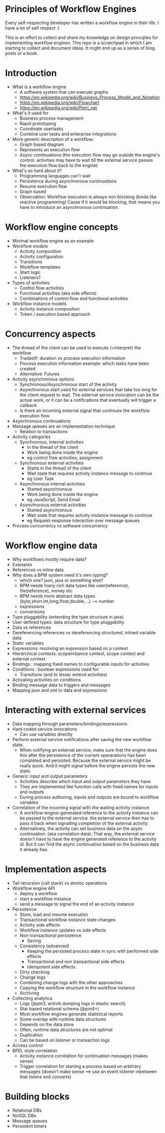 # Principles of Workflow Engines

Every self-respecting developer has written a workflow engine in their life.  I have a lot of self respect :)

This is an effort to collect and share my knowledge on design principles for implementing workflow 
engines.  This repo is a scratchpad in which I am starting to collect and document ideas.  It might 
end up as a series of blog posts or a book.

# Introduction

  * What is a workflow engine
    * A software system that can execute graphs
    * https://en.wikipedia.org/wiki/Business_Process_Model_and_Notation
    * https://en.wikipedia.org/wiki/Flowchart
    * https://en.wikipedia.org/wiki/Petri_net
  * What's it used for
    * Business process management
    * Rapid prototyping
    * Coordinate usertasks
    * Combine user tasks and enterprise integrations
  * More generic description of a workflow:
    * Graph based diagram
    * Represents an execution flow
    * Async continuations (the execution flow may go outside the engine's control.
      activities may have to wait till the external service passes the execution 
      flow back to the engine)
  * What's so hard about it? 
    * Programming languages can't wait
    * Persistence during asynchronous continuations
    * Resume execution flow
    * Graph based
    * Observation: Workflow execution is always non blocking (kinda like reactive programming)
      Cause if it would be blocking, that means you have to introduce an asynchronous continuation. 

# Workflow engine concepts

  * Minimal workflow engine as an example
  * Workflow models
    * Activity composition
    * Activity configuration
    * Transitions
    * Workflow templates  
    * Start logic
    * Listeners?
  * Types of activities
    * Control flow activities
    * Functional activities (aka side effects)
    * Combinations of control flow and functional activities
  * Workflow instance models
    * Activity instance composition
    * Token / execution based approach

# Concurrency aspects

  * The thread of the client can be used to execute (=interpret) the workflow
    * Tradeoff: duration vs process execution information
    * Process execution information example: which tasks have been created
    * Alternative: Futures
  * Activity asynchronous options
    * Synchronous/Asynchronous start of the activity
    * Asynchronous start used for external services that take too long for 
      the client request to wait. The external service invocation can be 
      the actual work, or it can be a notifications that eventually will trigger a callback
    * Is there an incoming external signal that continues the workflow execution flow
  * Asynchronous continuations
  * Message queues are an implementation technique
    * Relation to transactions
  * Activity categories
    * Synchronous, internal activities
      * In the thread of the client
      * Work being done inside the engine
      * eg control flow activities, assignment
    * Synchronous external activities
      * Starts in the thread of the client
      * Wait state that requires activity instance message to continue
      * eg User Task
    * Asynchronous internal activities
      * Started asynchronous
      * Work being done inside the engine
      * eg JavaScript, Send Email
    * Asynchronous external activities
      * Started asynchronous
      * Wait state that requires activity instance message to continue
      * eg Request-response interaction over message queues
  * Process concurrency vs software concurrency

# Workflow engine data

  * Why workflows mostly require data?
  * Examples
  * References vs inline data
  * Why does a BPM system need it's own typing?
    * which one?  json, java or something else?
    * BPM needs many rich data types like user(reference), file(reference), money etc
    * BPM needs more abstract data types (byte,short.int,long,float,double,...) --> number 
    * expressions
    * conversions
  * Type pluggability (extending the type structure in java)
  * User defined types: data structure for type pluggability
  * Data vs references
  * Dereferencing references vs dereferencing structured, inlined variable data
  * Static variables
  * Expressions: resolving an expression based on a context
  * Hierarchical contexts: scopeInstance context, scope context and external context   
  * Bindings : mapping fixed names to configurable inputs for activities
  * Conditions : boolean expressions used for:
    * Transitions (and to lesser extend activities)
  * Activating activities on conditions
  * Binding message data to triggers and messages
  * Mapping json and xml to data and expressions

# Interacting with external services

  * Data mapping through parameters/bindings/expressions
  * Hard coded service invocations
    * Can use variables directly
  * Perform external service notifications after saving the new workflow state.
    * When notifying an external service, make sure that the 
      engine does this after the persistence of the current 
      operarations has been completed and persisted.
      Because the external service might be really quick.
      And it might signal before the engine persists the 
      new state.
  * Generic input and output parameters
    * Activities describe which input and output parameters they have
    * They are implemented like function calls with fixed names for inputs and outputs
    * During process authoring, inputs and outputs are bound to workflow variables  
  * Correlation of the incoming signal with the waiting activity instance: 
    * A workflow-engine-generated reference to the activity instance can be passed to the external service.  the external service then has to pass it back when signalling completion of the external activity.
    * Alternatively, the activity can set business data on the async continuation. (aka correlation data).  That way, the external service doesn't have to have the engine generated reference to the activity id.  But it can find the async continuation based on the business data it already has.

# Implementation aspects

  * Tail recursion (call stack) vs atomic operations
  * Workflow engine API
    * deploy a workflow
    * start a workflow instance
    * send a message to signal the end of an activity instance
  * Persistence
    * Store, load and resume execution
    * Transactional workflow instance state changes
    * Activity side effects 
    * Workflow instance updates vs side effects
    * Non-transactional persistence
      * Saving
    * Consistency (advanced)
      * Keeping the persisted process state in sync with performed side effects
      * Transactional and non transactional side effects
      * Idempotent side effects
    * Dirty checking
    * Change logs
    * Combining change logs with the other approaches
    * Copying the workflow structure in the workflow instance
    * Archiving
  * Collecting analytics
    * Logs (jbpm3, activiti dumping logs in elastic search)
    * Star based relational schema (jbpm4+)
    * Most workflow engines generate statistical reports
    * Some overlap with runtime data structures
    * Depends on the data store
    * Often, runtime data structures are not optimal
    * Duplication  
    * Can be based on listener or transaction logs
  * Access control
  * BPEL style correlation
    * Activity instance correlation for continuation messages (makes sense)
    * Trigger correlation for starting a process based on arbitrary messages (doesn't make sense ==> use an event listener inbetween that listens and converts) 
    
# Building blocks

  * Relational DBs
  * NoSQL DBs
  * Message queues
  * Persistent timers
